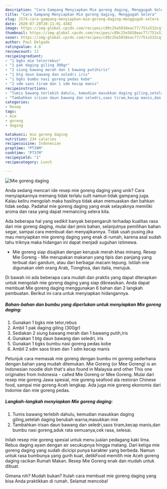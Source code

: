 ```yaml
---
description: "Cara Gampang Menyiapkan Mie goreng daging, Menggugah Selera"
title: "Cara Gampang Menyiapkan Mie goreng daging, Menggugah Selera"
slug: 1574-cara-gampang-menyiapkan-mie-goreng-daging-menggugah-selera
date: 2020-07-20T20:11:01.438Z
image: https://img-global.cpcdn.com/recipes/c89c25e5018eac77/751x532cq70/mie-goreng-daging-foto-resep-utama.jpg
thumbnail: https://img-global.cpcdn.com/recipes/c89c25e5018eac77/751x532cq70/mie-goreng-daging-foto-resep-utama.jpg
cover: https://img-global.cpcdn.com/recipes/c89c25e5018eac77/751x532cq70/mie-goreng-daging-foto-resep-utama.jpg
author: Paul Delgado
ratingvalue: 4.8
reviewcount: 13
recipeingredient:
- "1 bgks mie telorrebus"
- "1 pak daging giling 300gr"
- "2 siung bawang merah dan 1 bawang putihiris"
- "1 btg daun bawang dan seledri iris"
- "1 bgks bumbu nasi goreng pedas kobe"
- "2 sdm saos tiram dan 1 sdm kecap manis"
recipeinstructions:
- "Tumis bawang terlebih dahulu, kemudian masukkan daging giling,setelah daging berubah warna,masukkan mie"
- "Tambahkan irisan daun bawang dan seledri,saos tiram,kecap manis,dan bumbu nasi goreng,aduk rata semuanya,cek rasa, selesai."
categories:
- Resep
tags:
- mie
- goreng
- daging

katakunci: mie goreng daging 
nutrition: 234 calories
recipecuisine: Indonesian
preptime: "PT39M"
cooktime: "PT37M"
recipeyield: "1"
recipecategory: Lunch

---
```



![Mie goreng daging](https://img-global.cpcdn.com/recipes/c89c25e5018eac77/751x532cq70/mie-goreng-daging-foto-resep-utama.jpg)

Anda sedang mencari ide resep mie goreng daging yang unik? Cara menyiapkannya memang tidak terlalu sulit namun tidak gampang juga. Kalau keliru mengolah maka hasilnya tidak akan memuaskan dan bahkan tidak sedap. Padahal mie goreng daging yang enak selayaknya memiliki aroma dan rasa yang dapat memancing selera kita.

Ada beberapa hal yang sedikit banyak berpengaruh terhadap kualitas rasa dari mie goreng daging, mulai dari jenis bahan, selanjutnya pemilihan bahan segar, sampai cara membuat dan menyajikannya. Tidak usah pusing jika mau menyiapkan mie goreng daging yang enak di rumah, karena asal sudah tahu triknya maka hidangan ini dapat menjadi suguhan istimewa.

- Mie goreng siap disajikan dengan kerupuk merah khas minang. Resep Mie Goreng - Mie merupakan makanan yang tipis dan panjang yang terbuat dari gandum, atau dari berbagai macam tepung. Istilah mie digunakan oleh orang Arab, Tionghoa, dan italia, merujuk.


Di bawah ini ada beberapa cara mudah dan praktis yang dapat diterapkan untuk mengolah mie goreng daging yang siap dikreasikan. Anda dapat membuat Mie goreng daging menggunakan 6 bahan dan 2 langkah pembuatan. Berikut ini cara untuk menyiapkan hidangannya.

<!--inarticleads1-->

##### Bahan-bahan dan bumbu yang diperlukan untuk menyiapkan Mie goreng daging:

1. Gunakan 1 bgks mie telor,rebus
1. Ambil 1 pak daging giling (300gr)
1. Sediakan 2 siung bawang merah dan 1 bawang putih,iris
1. Gunakan 1 btg daun bawang dan seledri, iris
1. Gunakan 1 bgks bumbu nasi goreng pedas kobe
1. Ambil 2 sdm saos tiram dan 1 sdm kecap manis


Petunjuk cara memasak mie goreng dengan bumbu mi goreng sederhana dengan bahan yang mudah ditemukan. Mie Goreng (or Mee Goreng) is an Indonesian noodle dish that&#39;s also found in Malaysia and other This one originates from Indonesia - called Mie Goreng or Mee Goreng. Mulai dari resep mie goreng Jawa spesial, mie goreng seafood ala restoran Chinese food, sampai mie goreng Aceh lengkap. Ada juga mie goreng ekonomis dari Indomie dan mie goreng pedas. 

<!--inarticleads2-->

##### Langkah-langkah menyiapkan Mie goreng daging:

1. Tumis bawang terlebih dahulu, kemudian masukkan daging giling,setelah daging berubah warna,masukkan mie
1. Tambahkan irisan daun bawang dan seledri,saos tiram,kecap manis,dan bumbu nasi goreng,aduk rata semuanya,cek rasa, selesai.


Inilah resep mie goreng spesial untuk menu jualan pedagang kaki lima. Rebus daging ayam dengan air secukupnya hingga matang. Dari ketiga mie goreng daging yang sudah dicicipi punya karakter yang berbeda. Namun untuk rasa bumbunya yang gurih kuat, detikFood memilih mie Aceh goreng daging racikan Rumah Makan. Resep Mie Goreng enak dan mudah untuk dibuat. 

Gimana nih? Mudah bukan? Itulah cara membuat mie goreng daging yang bisa Anda praktikkan di rumah. Selamat mencoba!
